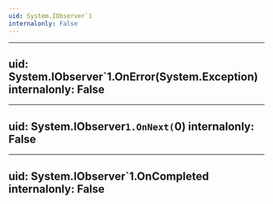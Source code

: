 ```yaml
---
uid: System.IObserver`1
internalonly: False
---
```


---
uid: System.IObserver`1.OnError(System.Exception)
internalonly: False
---

---
uid: System.IObserver`1.OnNext(`0)
internalonly: False
---

---
uid: System.IObserver`1.OnCompleted
internalonly: False
---
